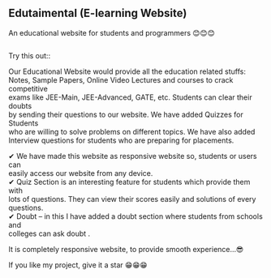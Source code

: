 ## Edutaimental (E-learning Website)
An educational website for students and programmers 😊😊😊  

![]()

Try this out::



Our Educational Website would provide all the education related stuffs:  
Notes, Sample Papers, Online Video Lectures and courses to crack competitive  
exams like JEE-Main, JEE-Advanced, GATE, etc. Students can clear their doubts  
by sending their questions to our website. We have added Quizzes for Students  
who are willing to solve problems on different topics. We have also added  
Interview questions for students who are preparing for placements.  
  
✔ We have made this website as responsive website so, students or users can  
   easily access our website from  any device.  
✔ Quiz Section is an interesting feature for students which provide them with  
   lots of questions. They can view their scores easily and solutions of every questions.  
✔ Doubt – in this I have added a doubt section where students from schools and  
   colleges can ask doubt .  
   
It is completely responsive website, to provide smooth experience...😎  

If you like my project, give it a star  😁😁😁

